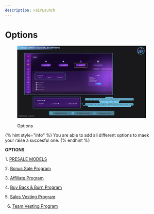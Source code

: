 ```yaml
---
description: FairLaunch
---
```


# Options

<figure><img src="../../../.gitbook/assets/Step 3 - Sales Options (1).png" alt=""><figcaption><p>Options</p></figcaption></figure>

{% hint style="info" %}
You are able to add all different options to maek your raise a succesful one.
{% endhint %}

**OPTIONS**

1\.    [  PRESALE MODELS](https://docs.rogerpad.finance/devleopers-corner/presale-models)

2\.   [  Bonus Sale Program](https://docs.rogerpad.finance/devleopers-corner/sales-options/bonus-sales-program)

3\.     [Affiliate Program](https://docs.rogerpad.finance/devleopers-corner/sales-options/affiliate-program)

4\.    [ Buy Back & Burn Program](https://docs.rogerpad.finance/devleopers-corner/sales-options/buy-back-and-burn-program)

5\.     [Sales Vesting Program](https://docs.rogerpad.finance/devleopers-corner/sales-options/sales-vesting-program)

6. &#x20;[Team Vesting Program](https://docs.rogerpad.finance/devleopers-corner/sales-options/team-vesting)

